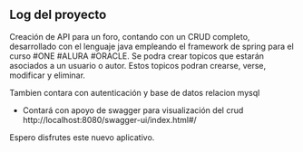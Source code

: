 ## Log del proyecto
Creación de API para un foro, contando con un CRUD completo, desarrollado con el lenguaje java empleando el framework de spring para el curso #ONE #ALURA #ORACLE.
Se podra crear topicos que estarán asociados a un usuario o autor. Estos topicos podran crearse, verse, modificar y eliminar.

Tambien contara con autenticación y base de datos relacion mysql

 - Contará con apoyo de swagger para visualización del crud http://localhost:8080/swagger-ui/index.html#/

Espero disfrutes este nuevo aplicativo.
